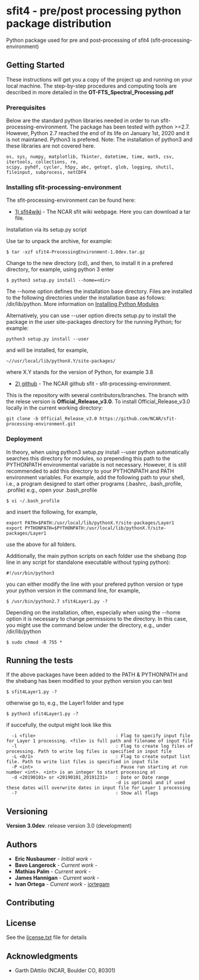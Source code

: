 # sfit4 - pre/post processing python package distribution

Python package used for pre and post-processing of sfit4 (sfit-processing-environment)

## Getting Started

These instructions will get you a copy of the project up and running on your local machine.
The step-by-step procedures and computing tools are described in more detailed in the **OT-FTS_Spectral_Processing.pdf**

### Prerequisites

Below are the standard python libraries needed in order to run sfit-processing-environment.
The package has been tested with python >=2.7. However, Python 2.7 reached the end of its life on January 1st, 2020 and it is not maintaned.
Python3 is prefered.
Note: The installation of python3 and these libraries are not covered here.

```
os, sys, numpy, matplotlib, Tkinter, datetime, time, math, csv, itertools, collections, re,
scipy, pyhdf, cycler, h5py, abc, getopt, glob, logging, shutil, fileinput, subprocess, netCDF4
```

### Installing sfit-processing-environment

The sfit-processing-environment can be found here:

* [1) sfit4wiki](https://wiki.ucar.edu/display/sfit4/) - The NCAR sfit wiki webpage. Here you can download a tar file.

Installation via its setup.py script

Use tar to unpack the archive, for example:

```
$ tar -xzf sfit4-ProcessingEnvironment-1.0dev.tar.gz
```

Change to the new directory (cd), and then, to install it in a prefered directory, for example, using python 3 enter

```
$ python3 setup.py install --home=<dir>
```

The --home option defines the installation base directory. Files are installed to the following directories under the installation base as follows: /dir/lib/python.
More information on [Installing Python Modules](https://docs.python.org/3.3/install/index.html)

Alternatively, you can use --user option directs setup.py to install the package in the user site-packages directory for the running Python; for example:

```
python3 setup.py install --user
```
and will be installed, for example,

```
~//usr/local/lib/pythonX.Y/site-packages/
```

where X.Y stands for the version of Python, for example 3.8


* [2) github](https://github.com/NCAR/sfit-processing-environment.git) - The NCAR github sfit - sfit-processing-environment.

This is the repository with several contributors/branches. The branch with the relese version is **Official_Release_v3.0**.
To install Official_Release_v3.0 locally in the current working directory:

```
git clone -b Official_Release_v3.0 https://github.com/NCAR/sfit-processing-environment.git
```

### Deployment

In theory, when using python3 setup.py install --user python automatically searches this directory for modules, so prepending this path to the PYTHONPATH environmental variable is not necessary.
However, it is still recommended to add this directory to your PYTHONPATH and PATH environment variables. For example, add the following path to your shell, i.e., a program designed to start other programs (.bashrc, .bash_profile, .profile) e.g., open your .bash_profile

```
$ vi ~/.bash_profile
```
and insert the following, for example,

```
export PATH=$PATH:/usr/local/lib/pythonX.Y/site-packages/Layer1
export PYTHONPATH=$PYTHONPATH:/usr/local/lib/pythonX.Y/site-packages/Layer1
```

<!-- V3.0 test -->
<!--SPE=/myhomedir/V3.0/lib/python -->
<!--export PYTHONPATH=$SPE/HDFread:$SPE/HDFsave:$SPE/Layer0:$SPE/Layer1:$SPE/ModLib:$SPE/Plotting:$SPE/RefProfiles:$SPE/SpectralDatabase:$PYTHONPATH -->


use the above for all folders.

Additionally, the main python scripts on each folder use the shebang (top line in any script for standalone executable without typing python):

```
#!/usr/bin/python3
```

you can either modify the line with your prefered python version or type your python version in the command line, for example,

```
$ /usr/bin/python2.7 sfit4Layer1.py -?
```

Depending on the installation, often, especially when using the --home option it is necessary to change permissions to the directory. In this case, you might use the command below under the directory, e.g., under /dir/lib/python

```
$ sudo chmod -R 755 *
```


## Running the tests

If the above packages have been added to the PATH & PYTHONPATH and the shebang has been modified to your python version you can test

```
$ sfit4Layer1.py -?
```

otherwise go to, e.g., the Layer1 folder and type

```
$ python3 sfit4Layer1.py -?
```

if succefully, the output might look like this

```
  -i <file>                              : Flag to specify input file for Layer 1 processing. <file> is full path and filename of input file
  -l                                     : Flag to create log files of processing. Path to write log files is specified in input file
  -L <0/1>                               : Flag to create output list file. Path to write list files is specified in input file
  -P <int>                               : Pause run starting at run number <int>. <int> is an integer to start processing at
  -d <20190101> or <20190101_20191231>   : Date or Date range
                                         -d is optional and if used these dates will overwrite dates in input file for Layer 1 processing
  -?                                     : Show all flags
```


## Versioning

**Version 3.0dev**. release version 3.0 (development)

## Authors

* **Eric Nusbaumer** - *Initial work* -
* **Bavo Langerock** - *Current work* -
* **Mathias Palm** - *Current work* -
* **James Hannigan** - *Current work* -
* **Ivan Ortega** - *Current work* - [iortegam](https://github.com/iortegam)


## Contributing


## License

See the [license.txt](license.txt) file for details

## Acknowledgments

* Garth DAttilo (NCAR, Boulder CO, 80301)

